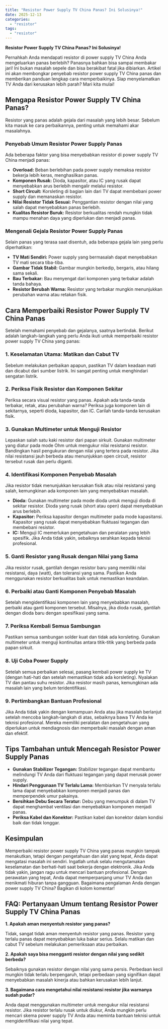 ```yaml
---
title: "Resistor Power Supply TV China Panas? Ini Solusinya!"
date: 2025-12-13
categories: 
  - "resistor"
tags: 
  - "resistor"
---
```


**Resistor Power Supply TV China Panas? Ini Solusinya!**

Pernahkah Anda mendapati resistor di power supply TV China Anda mengeluarkan panas berlebih? Panasnya bahkan bisa sampai membakar jari! Ini bukan masalah sepele dan bisa berakibat fatal jika dibiarkan. Artikel ini akan membongkar penyebab resistor power supply TV China panas dan memberikan panduan lengkap cara memperbaikinya. Siap menyelamatkan TV Anda dari kerusakan lebih parah? Mari kita mulai!

## Mengapa Resistor Power Supply TV China Panas?

Resistor yang panas adalah gejala dari masalah yang lebih besar. Sebelum kita masuk ke cara perbaikannya, penting untuk memahami akar masalahnya.

### Penyebab Umum Resistor Power Supply Panas

Ada beberapa faktor yang bisa menyebabkan resistor di power supply TV China menjadi panas:

- **Overload:** Beban berlebihan pada power supply memaksa resistor bekerja lebih keras, menghasilkan panas.
- **Komponen Rusak:** Dioda, kapasitor, atau IC yang rusak dapat menyebabkan arus berlebih mengalir melalui resistor.
- **Short Circuit:** Korsleting di bagian lain dari TV dapat membebani power supply dan memanaskan resistor.
- **Nilai Resistor Tidak Sesuai:** Penggantian resistor dengan nilai yang salah dapat menyebabkan panas berlebih.
- **Kualitas Resistor Buruk:** Resistor berkualitas rendah mungkin tidak mampu menahan daya yang diperlukan dan menjadi panas.

### Mengenali Gejala Resistor Power Supply Panas

Selain panas yang terasa saat disentuh, ada beberapa gejala lain yang perlu diperhatikan:

- **TV Mati Sendiri:** Power supply yang bermasalah dapat menyebabkan TV mati secara tiba-tiba.
- **Gambar Tidak Stabil:** Gambar mungkin berkedip, bergaris, atau hilang sama sekali.
- **Bau Terbakar:** Bau menyengat dari komponen yang terbakar adalah tanda bahaya.
- **Resistor Berubah Warna:** Resistor yang terbakar mungkin menunjukkan perubahan warna atau retakan fisik.

## Cara Memperbaiki Resistor Power Supply TV China Panas

Setelah memahami penyebab dan gejalanya, saatnya bertindak. Berikut adalah langkah-langkah yang perlu Anda ikuti untuk memperbaiki resistor power supply TV China yang panas:

### 1\. Keselamatan Utama: Matikan dan Cabut TV

Sebelum melakukan perbaikan apapun, pastikan TV dalam keadaan mati dan dicabut dari sumber listrik. Ini sangat penting untuk menghindari sengatan listrik.

### 2\. Periksa Fisik Resistor dan Komponen Sekitar

Periksa secara visual resistor yang panas. Apakah ada tanda-tanda terbakar, retak, atau perubahan warna? Periksa juga komponen lain di sekitarnya, seperti dioda, kapasitor, dan IC. Carilah tanda-tanda kerusakan fisik.

### 3\. Gunakan Multimeter untuk Menguji Resistor

Lepaskan salah satu kaki resistor dari papan sirkuit. Gunakan multimeter yang diatur pada mode Ohm untuk mengukur nilai resistansi resistor. Bandingkan hasil pengukuran dengan nilai yang tertera pada resistor. Jika nilai resistansi jauh berbeda atau menunjukkan open circuit, resistor tersebut rusak dan perlu diganti.

### 4\. Identifikasi Komponen Penyebab Masalah

Jika resistor tidak menunjukkan kerusakan fisik atau nilai resistansi yang salah, kemungkinan ada komponen lain yang menyebabkan masalah.

- **Dioda:** Gunakan multimeter pada mode dioda untuk menguji dioda di sekitar resistor. Dioda yang rusak (short atau open) dapat menyebabkan arus berlebih.
- **Kapasitor:** Periksa kapasitor dengan multimeter pada mode kapasitansi. Kapasitor yang rusak dapat menyebabkan fluktuasi tegangan dan membebani resistor.
- **IC:** Menguji IC memerlukan pengetahuan dan peralatan yang lebih spesifik. Jika Anda tidak yakin, sebaiknya serahkan kepada teknisi profesional.

### 5\. Ganti Resistor yang Rusak dengan Nilai yang Sama

Jika resistor rusak, gantilah dengan resistor baru yang memiliki nilai resistansi, daya (watt), dan toleransi yang sama. Pastikan Anda menggunakan resistor berkualitas baik untuk memastikan keandalan.

### 6\. Perbaiki atau Ganti Komponen Penyebab Masalah

Setelah mengidentifikasi komponen lain yang menyebabkan masalah, perbaiki atau ganti komponen tersebut. Misalnya, jika dioda rusak, gantilah dengan dioda baru dengan spesifikasi yang sama.

### 7\. Periksa Kembali Semua Sambungan

Pastikan semua sambungan solder kuat dan tidak ada korsleting. Gunakan multimeter untuk menguji kontinuitas antara titik-titik yang berbeda pada papan sirkuit.

### 8\. Uji Coba Power Supply

Setelah semua perbaikan selesai, pasang kembali power supply ke TV (dengan hati-hati dan setelah memastikan tidak ada korsleting). Nyalakan TV dan pantau suhu resistor. Jika resistor masih panas, kemungkinan ada masalah lain yang belum teridentifikasi.

### 9\. Pertimbangkan Bantuan Profesional

Jika Anda tidak yakin dengan kemampuan Anda atau jika masalah berlanjut setelah mencoba langkah-langkah di atas, sebaiknya bawa TV Anda ke teknisi profesional. Mereka memiliki peralatan dan pengetahuan yang diperlukan untuk mendiagnosis dan memperbaiki masalah dengan aman dan efektif.

## Tips Tambahan untuk Mencegah Resistor Power Supply Panas

- **Gunakan Stabilizer Tegangan:** Stabilizer tegangan dapat membantu melindungi TV Anda dari fluktuasi tegangan yang dapat merusak power supply.
- **Hindari Penggunaan TV Terlalu Lama:** Membiarkan TV menyala terlalu lama dapat menyebabkan komponen menjadi panas dan memperpendek umur pakainya.
- **Bersihkan Debu Secara Teratur:** Debu yang menumpuk di dalam TV dapat menghambat ventilasi dan menyebabkan komponen menjadi panas.
- **Periksa Kabel dan Konektor:** Pastikan kabel dan konektor dalam kondisi baik dan tidak longgar.

## Kesimpulan

Memperbaiki resistor power supply TV China yang panas mungkin tampak menakutkan, tetapi dengan pengetahuan dan alat yang tepat, Anda dapat mengatasi masalah ini sendiri. Ingatlah untuk selalu mengutamakan keselamatan dan berhati-hati saat bekerja dengan elektronik. Jika Anda tidak yakin, jangan ragu untuk mencari bantuan profesional. Dengan perawatan yang tepat, Anda dapat memperpanjang umur TV Anda dan menikmati hiburan tanpa gangguan. Bagaimana pengalaman Anda dengan power supply TV China? Bagikan di kolom komentar!

## FAQ: Pertanyaan Umum tentang Resistor Power Supply TV China Panas

**1\. Apakah aman menyentuh resistor yang panas?**

Tidak, sangat tidak aman menyentuh resistor yang panas. Resistor yang terlalu panas dapat menyebabkan luka bakar serius. Selalu matikan dan cabut TV sebelum melakukan pemeriksaan atau perbaikan.

**2\. Apakah saya bisa mengganti resistor dengan nilai yang sedikit berbeda?**

Sebaiknya gunakan resistor dengan nilai yang sama persis. Perbedaan kecil mungkin tidak terlalu berpengaruh, tetapi perbedaan yang signifikan dapat menyebabkan masalah kinerja atau bahkan kerusakan lebih lanjut.

**3\. Bagaimana cara mengetahui nilai resistansi resistor jika warnanya sudah pudar?**

Anda dapat menggunakan multimeter untuk mengukur nilai resistansi resistor. Jika resistor terlalu rusak untuk diukur, Anda mungkin perlu mencari skema power supply TV Anda atau meminta bantuan teknisi untuk mengidentifikasi nilai yang tepat.
